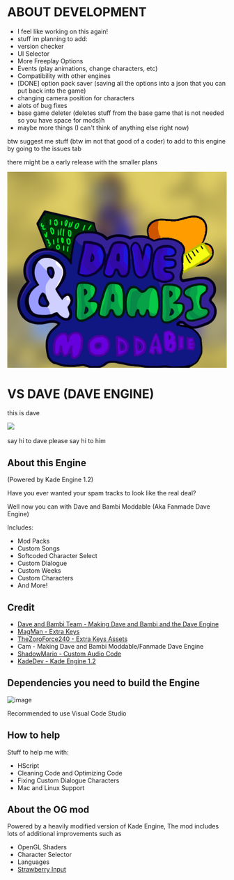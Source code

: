 # ABOUT DEVELOPMENT 
- I feel like working on this again!
- stuff im planning to add:
- version checker
- UI Selector
- More Freeplay Options
- Events (play animations, change characters, etc)
- Compatibility with other engines
- [DONE] option pack saver (saving all the options into a json that you can put back into the game) 
- changing camera position for characters
- alots of bug fixes
- base game deleter (deletes stuff from the base game that is not needed so you have space for mods)h
- maybe more things (I can't think of anything else right now)

btw suggest me stuff (btw im not that good of a coder) to add to this engine by going to the issues tab

there might be a early release with the smaller plans

<img src="KadeEngineWitBackground.png">

# VS DAVE (DAVE ENGINE)
this is dave

<img src="https://static.wikia.nocookie.net/fridaynightfunking/images/1/1e/Dave30_Static_Up_Pose.png/revision/latest?cb=20221112223155">

say hi to dave
please say hi to him

## About this Engine
(Powered by Kade Engine 1.2)

Have you ever wanted your spam tracks to look like the real deal?

Well now you can with Dave and Bambi Moddable (Aka Fanmade Dave Engine)

Includes:

- Mod Packs
- Custom Songs
- Softcoded Character Select
- Custom Dialogue 
- Custom Weeks
- Custom Characters
- And More!

## Credit

- [Dave and Bambi Team - Making Dave and Bambi and the Dave Engine](https://gamebanana.com/mods/43201)
- [MagMan - Extra Keys](https://gamebanana.com/members/1684859)
- [TheZoroForce240 - Extra Keys Assets](https://gamebanana.com/members/1708748)
- Cam - Making Dave and Bambi Moddable/Fanmade Dave Engine
- [ShadowMario - Custom Audio Code](https://gamebanana.com/mods/309789)
- [KadeDev - Kade Engine 1.2](https://gamebanana.com/mods/44291)

## Dependencies you need to build the Engine
![image](https://github.com/CamtheKirby/VsDave-Modable/assets/92703353/321ccc06-a418-4220-bb90-fa2b96e61744)

Recommended to use Visual Code Studio

## How to help
Stuff to help me with:

- HScript
- Cleaning Code and Optimizing Code
- Fixing Custom Dialogue Characters
- Mac and Linux Support

## About the OG mod
Powered by a heavily modified version of Kade Engine, The mod includes lots of additional improvements such as
- OpenGL Shaders
- Character Selector
- Languages
- [Strawberry Input](https://github.com/benjaminpants/Funkin-Strawberry)
